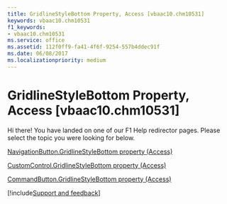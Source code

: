 ```yaml
---
title: GridlineStyleBottom Property, Access [vbaac10.chm10531]
keywords: vbaac10.chm10531
f1_keywords:
- vbaac10.chm10531
ms.service: office
ms.assetid: 112f0ff9-fa41-4f6f-9254-557b4ddec91f
ms.date: 06/08/2017
ms.localizationpriority: medium
---
```



# GridlineStyleBottom Property, Access [vbaac10.chm10531]

Hi there! You have landed on one of our F1 Help redirector pages. Please select the topic you were looking for below.

[NavigationButton.GridlineStyleBottom property (Access)](https://msdn.microsoft.com/library/1b20284b-559a-d06c-8a24-2ecd6dcd7837%28Office.15%29.aspx)

[CustomControl.GridlineStyleBottom property (Access)](https://msdn.microsoft.com/library/6cacbac2-3960-3f3e-45a1-d5b0d8fd3ac0%28Office.15%29.aspx)

[CommandButton.GridlineStyleBottom property (Access)](https://msdn.microsoft.com/library/77ee45fb-5dde-2925-d88b-da62a6f9ed27%28Office.15%29.aspx)

[!include[Support and feedback](~/includes/feedback-boilerplate.md)]